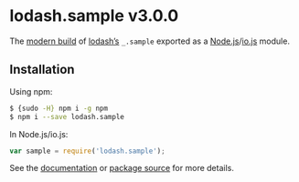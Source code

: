 # lodash.sample v3.0.0

The [modern build](https://github.com/lodash/lodash/wiki/Build-Differences) of [lodash’s](https://lodash.com/) `_.sample` exported as a [Node.js](http://nodejs.org/)/[io.js](https://iojs.org/) module.

## Installation

Using npm:

```bash
$ {sudo -H} npm i -g npm
$ npm i --save lodash.sample
```

In Node.js/io.js:

```js
var sample = require('lodash.sample');
```

See the [documentation](https://lodash.com/docs#sample) or [package source](https://github.com/lodash/lodash/blob/3.0.0-npm-packages/lodash.sample) for more details.
